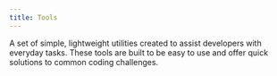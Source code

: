 ```yaml
---
title: Tools
---
```

A set of simple, lightweight utilities created to assist developers with everyday tasks. These tools are built to be easy to use and offer quick solutions to common coding challenges.